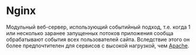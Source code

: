 
# Nginx

Модульный веб-сервер, использующий событийный подход, т.е. когда 1 или несколько заранее запущенных потоков приложения сообща обрабатывают события всех пользователей сайта. Вследствие этого он более предпочтителен для сервисов с высокой нагрузкой, чем [Apache](4.%20Tools/Web%20Servers/Apache.md).